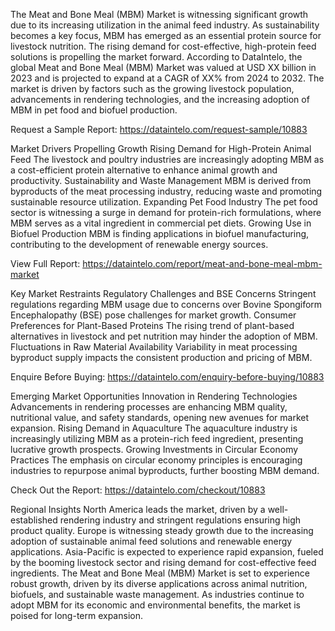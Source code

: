 The Meat and Bone Meal (MBM) Market is witnessing significant growth due to its increasing utilization in the animal feed industry. As sustainability becomes a key focus, MBM has emerged as an essential protein source for livestock nutrition. The rising demand for cost-effective, high-protein feed solutions is propelling the market forward.
According to DataIntelo, the global Meat and Bone Meal (MBM) Market was valued at USD XX billion in 2023 and is projected to expand at a CAGR of XX% from 2024 to 2032. The market is driven by factors such as the growing livestock population, advancements in rendering technologies, and the increasing adoption of MBM in pet food and biofuel production.

Request a Sample Report: https://dataintelo.com/request-sample/10883

Market Drivers Propelling Growth
Rising Demand for High-Protein Animal Feed
The livestock and poultry industries are increasingly adopting MBM as a cost-efficient protein alternative to enhance animal growth and productivity.
Sustainability and Waste Management
MBM is derived from byproducts of the meat processing industry, reducing waste and promoting sustainable resource utilization.
Expanding Pet Food Industry
The pet food sector is witnessing a surge in demand for protein-rich formulations, where MBM serves as a vital ingredient in commercial pet diets.
Growing Use in Biofuel Production
MBM is finding applications in biofuel manufacturing, contributing to the development of renewable energy sources.

View Full Report: https://dataintelo.com/report/meat-and-bone-meal-mbm-market

Key Market Restraints
Regulatory Challenges and BSE Concerns
Stringent regulations regarding MBM usage due to concerns over Bovine Spongiform Encephalopathy (BSE) pose challenges for market growth.
Consumer Preferences for Plant-Based Proteins
The rising trend of plant-based alternatives in livestock and pet nutrition may hinder the adoption of MBM.
Fluctuations in Raw Material Availability
Variability in meat processing byproduct supply impacts the consistent production and pricing of MBM.

Enquire Before Buying: https://dataintelo.com/enquiry-before-buying/10883

Emerging Market Opportunities
Innovation in Rendering Technologies
Advancements in rendering processes are enhancing MBM quality, nutritional value, and safety standards, opening new avenues for market expansion.
Rising Demand in Aquaculture
The aquaculture industry is increasingly utilizing MBM as a protein-rich feed ingredient, presenting lucrative growth prospects.
Growing Investments in Circular Economy Practices
The emphasis on circular economy principles is encouraging industries to repurpose animal byproducts, further boosting MBM demand.

Check Out the Report: https://dataintelo.com/checkout/10883

Regional Insights
North America leads the market, driven by a well-established rendering industry and stringent regulations ensuring high product quality.
Europe is witnessing steady growth due to the increasing adoption of sustainable animal feed solutions and renewable energy applications.
Asia-Pacific is expected to experience rapid expansion, fueled by the booming livestock sector and rising demand for cost-effective feed ingredients.
The Meat and Bone Meal (MBM) Market is set to experience robust growth, driven by its diverse applications across animal nutrition, biofuels, and sustainable waste management. As industries continue to adopt MBM for its economic and environmental benefits, the market is poised for long-term expansion.
 

